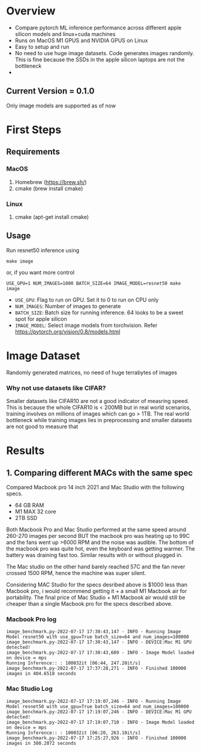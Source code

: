 # Overview
- Compare pytorch ML inference performance across different apple silicon models and linux+cuda machines
- Runs on MacOS M1 GPUS and NVIDIA GPUS on Linux
- Easy to setup and run
- No need to use huge image datasets. Code generates images randomly. This is fine because the SSDs in the apple silicon laptops are not the bottleneck
- 

## Current Version = 0.1.0
Only image models are supported as of now

# First Steps
## Requirements
### MacOS
1. Homebrew (https://brew.sh/)
2. cmake (brew install cmake)

### Linux
1. cmake (apt-get install cmake)

## Usage
Run resnet50 inference using
```
make image  
```

or, if you want more control

```
USE_GPU=1 NUM_IMAGES=1000 BATCH_SIZE=64 IMAGE_MODEL=resnet50 make image
```

- `USE_GPU`: Flag to run on GPU. Set it to 0 to run on CPU only
- `NUM_IMAGES`: Number of images to generate
- `BATCH_SIZE`: Batch size for running inference. 64 looks to be a sweet spot for apple silicon
- `IMAGE_MODEL`: Select image models from torchvision. Refer https://pytorch.org/vision/0.8/models.html

# Image Dataset
Randomly generated matrices, no need of huge terrabytes of images

### Why not use datasets like CIFAR?
Smaller datasets like CIFAR10 are not a good indicator of measring speed. This is because the whole CIFAR10 is < 200MB but in real world scenarios, training involves on millions of images which can go > 1TB. The real world bottleneck while training images lies in preprocessing and smaller datasets are not good to measure that

# Results

## 1. Comparing different MACs with the same spec
Compared Macbook pro 14 inch 2021 and Mac Studio with the following specs.
- 64 GB RAM
- M1 MAX 32 core
- 2TB SSD

Both Macbook Pro and Mac Studio performed at the same speed around 260-270 images per second BUT the macbook pro was heating up to 99C and the fans went up >6000 RPM and the noise was audible. The bottom of the macbook pro was quite hot, even the keyboard was getting warmer. The battery was draining fast too. Similar results with or without plugged in. 

The Mac studio on the other hand barely reached 57C and the fan never crossed 1500 RPM, hence the machine was super silent. 

Considering MAC Studio for the specs desribed above is $1000 less than Macbook pro, i would recommend getting it + a small M1 Macbook air for portability. The final price of Mac Studio + M1 Macbook air would still be cheaper than a single Macbook pro for the specs described above.  

### Macbook Pro log
```
image_benchmark.py-2022-07-17 17:30:43,147 - INFO - Running Image Model resnet50 with use_gpu=True batch_size=64 and num_images=100000
image_benchmark.py-2022-07-17 17:30:43,147 - INFO - DEVICE:Mac M1 GPU detected!
image_benchmark.py-2022-07-17 17:30:43,609 - INFO - Image Model loaded on device = mps
Running Inference:: : 100032it [06:44, 247.20it/s]
image_benchmark.py-2022-07-17 17:37:28,271 - INFO - Finished 100000 images in 404.6518 seconds
```

### Mac Studio Log
```
image_benchmark.py-2022-07-17 17:19:07,246 - INFO - Running Image Model resnet50 with use_gpu=True batch_size=64 and num_images=100000
image_benchmark.py-2022-07-17 17:19:07,246 - INFO - DEVICE:Mac M1 GPU detected!
image_benchmark.py-2022-07-17 17:19:07,710 - INFO - Image Model loaded on device = mps
Running Inference:: : 100032it [06:20, 263.10it/s]
image_benchmark.py-2022-07-17 17:25:27,926 - INFO - Finished 100000 images in 380.2072 seconds
```



